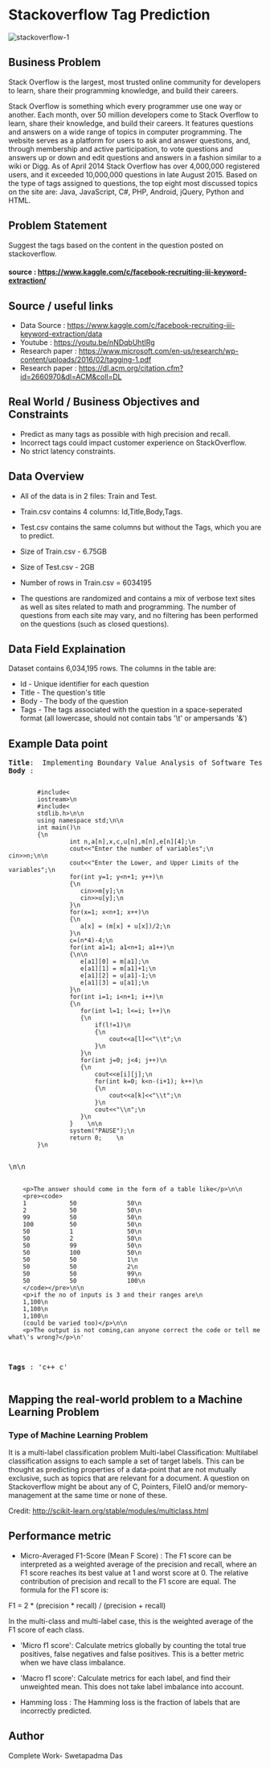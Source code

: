 # Stackoverflow Tag Prediction

![stackoverflow-1](https://user-images.githubusercontent.com/71088477/127899318-66006017-b23a-453f-9df3-008465b70cf2.png)

## Business Problem
Stack Overflow is the largest, most trusted online community for developers to learn, share their programming knowledge, and build their careers.

Stack Overflow is something which every programmer use one way or another. Each month, over 50 million developers come to Stack Overflow to learn, share their knowledge, and build their careers. It features questions and answers on a wide range of topics in computer programming. The website serves as a platform for users to ask and answer questions, and, through membership and active participation, to vote questions and answers up or down and edit questions and answers in a fashion similar to a wiki or Digg. As of April 2014 Stack Overflow has over 4,000,000 registered users, and it exceeded 10,000,000 questions in late August 2015. Based on the type of tags assigned to questions, the top eight most discussed topics on the site are: Java, JavaScript, C#, PHP, Android, jQuery, Python and HTML.

## Problem Statement
Suggest the tags based on the content in the question posted on stackoverflow.

#### source : https://www.kaggle.com/c/facebook-recruiting-iii-keyword-extraction/

## Source / useful links 

- Data Source : https://www.kaggle.com/c/facebook-recruiting-iii-keyword-extraction/data
- Youtube : https://youtu.be/nNDqbUhtIRg
- Research paper : https://www.microsoft.com/en-us/research/wp-content/uploads/2016/02/tagging-1.pdf
- Research paper : https://dl.acm.org/citation.cfm?id=2660970&dl=ACM&coll=DL

## Real World / Business Objectives and Constraints 
- Predict as many tags as possible with high precision and recall.
- Incorrect tags could impact customer experience on StackOverflow.
- No strict latency constraints.

## Data Overview
- All of the data is in 2 files: Train and Test.
- Train.csv contains 4 columns: Id,Title,Body,Tags.
- Test.csv contains the same columns but without the Tags, which you are to predict.
- Size of Train.csv - 6.75GB
- Size of Test.csv - 2GB
- Number of rows in Train.csv = 6034195

- The questions are randomized and contains a mix of verbose text sites as well as sites related to math and programming. The number of questions from each site may vary, and no filtering has been performed on the questions (such as closed questions).

## Data Field Explaination
Dataset contains 6,034,195 rows. The columns in the table are:
- Id - Unique identifier for each question
- Title - The question's title
- Body - The body of the question
- Tags - The tags associated with the question in a space-seperated format (all lowercase, should not contain tabs '\t' or ampersands '&')

## Example Data point 
<pre>
<b>Title</b>:  Implementing Boundary Value Analysis of Software Testing in a C++ program?
<b>Body </b>: <pre><code>
        #include&lt;
        iostream&gt;\n
        #include&lt;
        stdlib.h&gt;\n\n
        using namespace std;\n\n
        int main()\n
        {\n
                 int n,a[n],x,c,u[n],m[n],e[n][4];\n         
                 cout&lt;&lt;"Enter the number of variables";\n         cin&gt;&gt;n;\n\n         
                 cout&lt;&lt;"Enter the Lower, and Upper Limits of the variables";\n         
                 for(int y=1; y&lt;n+1; y++)\n         
                 {\n                 
                    cin&gt;&gt;m[y];\n                 
                    cin&gt;&gt;u[y];\n         
                 }\n         
                 for(x=1; x&lt;n+1; x++)\n         
                 {\n                 
                    a[x] = (m[x] + u[x])/2;\n         
                 }\n         
                 c=(n*4)-4;\n         
                 for(int a1=1; a1&lt;n+1; a1++)\n         
                 {\n\n             
                    e[a1][0] = m[a1];\n             
                    e[a1][1] = m[a1]+1;\n             
                    e[a1][2] = u[a1]-1;\n             
                    e[a1][3] = u[a1];\n         
                 }\n         
                 for(int i=1; i&lt;n+1; i++)\n         
                 {\n            
                    for(int l=1; l&lt;=i; l++)\n            
                    {\n                 
                        if(l!=1)\n                 
                        {\n                    
                            cout&lt;&lt;a[l]&lt;&lt;"\\t";\n                 
                        }\n            
                    }\n            
                    for(int j=0; j&lt;4; j++)\n            
                    {\n                
                        cout&lt;&lt;e[i][j];\n                
                        for(int k=0; k&lt;n-(i+1); k++)\n                
                        {\n                    
                            cout&lt;&lt;a[k]&lt;&lt;"\\t";\n               
                        }\n                
                        cout&lt;&lt;"\\n";\n            
                    }\n        
                 }    \n\n        
                 system("PAUSE");\n        
                 return 0;    \n
        }\n
        </code></pre>\n\n
        <p>The answer should come in the form of a table like</p>\n\n
        <pre><code>       
        1            50              50\n       
        2            50              50\n       
        99           50              50\n       
        100          50              50\n       
        50           1               50\n       
        50           2               50\n       
        50           99              50\n       
        50           100             50\n       
        50           50              1\n       
        50           50              2\n       
        50           50              99\n       
        50           50              100\n
        </code></pre>\n\n
        <p>if the no of inputs is 3 and their ranges are\n
        1,100\n
        1,100\n
        1,100\n
        (could be varied too)</p>\n\n
        <p>The output is not coming,can anyone correct the code or tell me what\'s wrong?</p>\n'
<b>Tags </b>: 'c++ c'
</pre>

## Mapping the real-world problem to a Machine Learning Problem 

### Type of Machine Learning Problem
It is a multi-label classification problem
Multi-label Classification: Multilabel classification assigns to each sample a set of target labels. This can be thought as predicting properties of a data-point that are not mutually exclusive, such as topics that are relevant for a document. A question on Stackoverflow might be about any of C, Pointers, FileIO and/or memory-management at the same time or none of these.

Credit: http://scikit-learn.org/stable/modules/multiclass.html

## Performance metric
- Micro-Averaged F1-Score (Mean F Score) : The F1 score can be interpreted as a weighted average of the precision and recall, where an F1 score reaches its best value at 1 and worst score at 0. The relative contribution of precision and recall to the F1 score are equal. The formula for the F1 score is:

F1 = 2 * (precision * recall) / (precision + recall)

In the multi-class and multi-label case, this is the weighted average of the F1 score of each class.

- 'Micro f1 score': Calculate metrics globally by counting the total true positives, false negatives and false positives. This is a better metric when we have class imbalance.

- 'Macro f1 score': Calculate metrics for each label, and find their unweighted mean. This does not take label imbalance into account.

- Hamming loss : The Hamming loss is the fraction of labels that are incorrectly predicted.

## Author
Complete Work- Swetapadma Das
